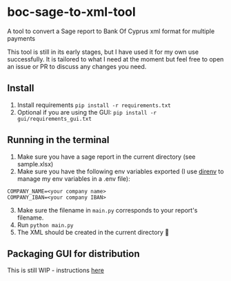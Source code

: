 # boc-sage-to-xml-tool
A tool to convert a Sage report to Bank Of Cyprus xml format for multiple payments

This tool is still in its early stages, but I have used it for my own use successfully.
It is tailored to what I need at the moment but feel free to open an issue or PR to discuss any changes you need.

## Install
1. Install requirements `pip install -r requirements.txt`
2. Optional if you are using the GUI: `pip install -r gui/requirements_gui.txt`

## Running in the terminal
1. Make sure you have a sage report in the current directory (see sample.xlsx)
2. Make sure you have the following env variables exported (I use [direnv](https://direnv.net/) to manage my env variables in a .env file):
```
COMPANY_NAME=<your company name>
COMPANY_IBAN=<your company IBAN>
```
3. Make sure the filename in `main.py` corresponds to your report's filename.
4. Run `python main.py`
5. The XML should be created in the current directory 🎉


## Packaging GUI for distribution
This is still WIP - instructions [here](https://www.pythonguis.com/tutorials/packaging-pyqt6-applications-windows-pyinstaller/)
